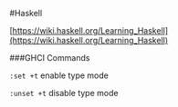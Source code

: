 #Haskell

[https://wiki.haskell.org/Learning_Haskell](https://wiki.haskell.org/Learning_Haskell)



###GHCI Commands

`:set +t` enable type mode

`:unset +t` disable type mode
